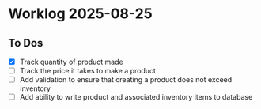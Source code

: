 # Worklog 2025-08-25

## To Dos

- [x] Track quantity of product made
- [ ] Track the price it takes to make a product
- [ ] Add validation to ensure that creating a product does not exceed inventory
- [ ] Add ability to write product and associated inventory items to database
